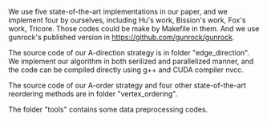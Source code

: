 We use five state-of-the-art implementations in our paper, and we implement four by ourselves, including Hu's work, Bission's work, Fox's work, Tricore. Those codes could be make by Makefile in them. And we use gunrock's published version in https://github.com/gunrock/gunrock.

The source code of our A-direction strategy is in folder "edge_direction". We implement our algorithm in both serilized and parallelized manner, and the code can be compiled directly using g++ and CUDA compiler nvcc.

The source code of our A-order strategy and four other state-of-the-art reordering methods are in folder "vertex_ordering".

The folder "tools" contains some data preprocessing codes.


